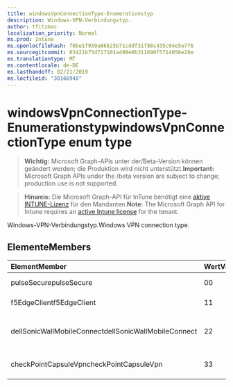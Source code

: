 ```yaml
---
title: windowsVpnConnectionType-Enumerationstyp
description: Windows-VPN-Verbindungstyp.
author: tfitzmac
localization_priority: Normal
ms.prod: Intune
ms.openlocfilehash: f0be1f939a86825b71cddf31f88c435c94e5e776
ms.sourcegitcommit: 03421b75d717101a499e0b311890f5714056e29e
ms.translationtype: MT
ms.contentlocale: de-DE
ms.lasthandoff: 02/21/2019
ms.locfileid: "30166948"
---
```

# <a name="windowsvpnconnectiontype-enum-type"></a><span data-ttu-id="1fade-103">windowsVpnConnectionType-Enumerationstyp</span><span class="sxs-lookup"><span data-stu-id="1fade-103">windowsVpnConnectionType enum type</span></span>

> <span data-ttu-id="1fade-104">**Wichtig:** Microsoft Graph-APIs unter der/Beta-Version können geändert werden; die Produktion wird nicht unterstützt.</span><span class="sxs-lookup"><span data-stu-id="1fade-104">**Important:** Microsoft Graph APIs under the /beta version are subject to change; production use is not supported.</span></span>

> <span data-ttu-id="1fade-105">**Hinweis:** Die Microsoft Graph-API für InTune benötigt eine [aktive INTUNE-Lizenz](https://go.microsoft.com/fwlink/?linkid=839381) für den Mandanten.</span><span class="sxs-lookup"><span data-stu-id="1fade-105">**Note:** The Microsoft Graph API for Intune requires an [active Intune license](https://go.microsoft.com/fwlink/?linkid=839381) for the tenant.</span></span>

<span data-ttu-id="1fade-106">Windows-VPN-Verbindungstyp.</span><span class="sxs-lookup"><span data-stu-id="1fade-106">Windows VPN connection type.</span></span>

## <a name="members"></a><span data-ttu-id="1fade-107">Elemente</span><span class="sxs-lookup"><span data-stu-id="1fade-107">Members</span></span>
|<span data-ttu-id="1fade-108">Element</span><span class="sxs-lookup"><span data-stu-id="1fade-108">Member</span></span>|<span data-ttu-id="1fade-109">Wert</span><span class="sxs-lookup"><span data-stu-id="1fade-109">Value</span></span>|<span data-ttu-id="1fade-110">Beschreibung</span><span class="sxs-lookup"><span data-stu-id="1fade-110">Description</span></span>|
|:---|:---|:---|
|<span data-ttu-id="1fade-111">pulseSecure</span><span class="sxs-lookup"><span data-stu-id="1fade-111">pulseSecure</span></span>|<span data-ttu-id="1fade-112">0</span><span class="sxs-lookup"><span data-stu-id="1fade-112">0</span></span>|<span data-ttu-id="1fade-113">Impuls sicher.</span><span class="sxs-lookup"><span data-stu-id="1fade-113">Pulse Secure.</span></span>|
|<span data-ttu-id="1fade-114">f5EdgeClient</span><span class="sxs-lookup"><span data-stu-id="1fade-114">f5EdgeClient</span></span>|<span data-ttu-id="1fade-115">1</span><span class="sxs-lookup"><span data-stu-id="1fade-115">1</span></span>|<span data-ttu-id="1fade-116">F5-Edge-Client.</span><span class="sxs-lookup"><span data-stu-id="1fade-116">F5 Edge Client.</span></span>|
|<span data-ttu-id="1fade-117">dellSonicWallMobileConnect</span><span class="sxs-lookup"><span data-stu-id="1fade-117">dellSonicWallMobileConnect</span></span>|<span data-ttu-id="1fade-118">2</span><span class="sxs-lookup"><span data-stu-id="1fade-118">2</span></span>|<span data-ttu-id="1fade-119">Dell SonicWALL Mobile-Verbindung.</span><span class="sxs-lookup"><span data-stu-id="1fade-119">Dell SonicWALL Mobile Connection.</span></span>|
|<span data-ttu-id="1fade-120">checkPointCapsuleVpn</span><span class="sxs-lookup"><span data-stu-id="1fade-120">checkPointCapsuleVpn</span></span>|<span data-ttu-id="1fade-121">3</span><span class="sxs-lookup"><span data-stu-id="1fade-121">3</span></span>|<span data-ttu-id="1fade-122">Überprüfen Sie Point Kapsel VPN.</span><span class="sxs-lookup"><span data-stu-id="1fade-122">Check Point Capsule VPN.</span></span>|




